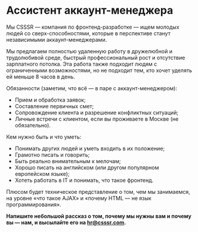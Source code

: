# Ассистент аккаунт-менеджера

Мы CSSSR — компания по фронтенд-разработке — ищем молодых людей со сверх-способностями, которые в перспективе станут независимыми аккаунт-менеджерами.

Мы предлагаем полностью удаленную работу в дружелюбной и трудолюбивой среде, быстрый профессиональный рост и отсутствие зарплатного потолка. Эта работа также подходит людям с ограниченными возможностями, но не подходит тем, кто хочет уделять ей меньше 8 часов в день.

Обязанности (заметим, что всё — в паре с аккаунт-менеджером):

- Прием и обработка заявок;
- Составление первичных смет;
- Сопровождение клиента и разрешение конфликтных ситуаций;
- Личные встречи с клиентом, если вы проживаете в Москве (не обязательно).

Кем нужно быть и что уметь:

- Понимать других людей и уметь входить в их положение;
- Грамотно писать и говорить;
- Быть реально внимательным к мелочам;
- Хорошо писать на английском (или другом популярном европейском языке);
- Хотеть работать в IT и понимать, что такое фронтенд.

Плюсом будет техническое представление о том, чем мы занимаемся, на уровне «что такое AJAX» и «почему HTML — не язык программирования».

**Напишите небольшой рассказ о том, почему мы нужны вам и почему вы — нам, и высылайте его на hr@csssr.com.**

